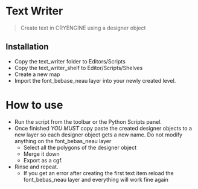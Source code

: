 # Text Writer
> Create text in CRYENGINE using a designer object

## Installation
* Copy the text_writer folder to Editors/Scripts
* Copy the text_writer_shelf to Editor/Scripts/Shelves
* Create a new map
* Import the font_bebase_neau layer into your newly created level.

# How to use
* Run the script from the toolbar or the Python Scripts panel.
* Once finished *YOU MUST* copy paste the created designer objects to a new layer so each designer object gets a new name. Do not modify anything on the font_bebas_neau layer
    * Select all the polygons of the designer object
    * Merge it down
    * Export as a cgf.
* Rinse and repeat.
    * If you get an error after creating the first text item reload the font_bebas_neau layer and everything will work fine again